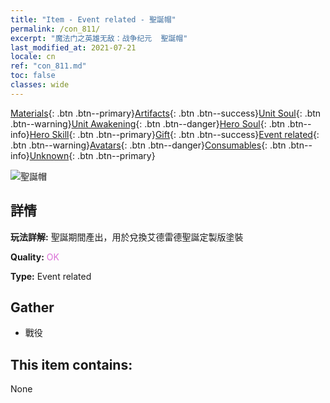 ```yaml
---
title: "Item - Event related - 聖誕帽"
permalink: /con_811/
excerpt: "魔法门之英雄无敌：战争纪元  聖誕帽"
last_modified_at: 2021-07-21
locale: cn
ref: "con_811.md"
toc: false
classes: wide
---
```

 [Materials](/ItemsCN/){: .btn .btn--primary}[Artifacts](/ItemsCN/Artifacts/){: .btn .btn--success}[Unit Soul](/ItemsCN/UnitSoul/){: .btn .btn--warning}[Unit Awakening](/ItemsCN/UnitAwakening/){: .btn .btn--danger}[Hero Soul](/ItemsCN/HeroSoul/){: .btn .btn--info}[Hero Skill](/ItemsCN/HeroSkill/){: .btn .btn--primary}[Gift](/ItemsCN/Gift/){: .btn .btn--success}[Event related](/ItemsCN/Events/){: .btn .btn--warning}[Avatars](/ItemsCN/Avatars/){: .btn .btn--danger}[Consumables](/ItemsCN/Consumables/){: .btn .btn--info}[Unknown](/ItemsCN/Unknown/){: .btn .btn--primary}

 ![聖誕帽](/images/t/i_3069.png)

## 詳情
 **玩法詳解:** 聖誕期間產出，用於兌換艾德雷德聖誕定製版塗裝

 **Quality:** <span style="color: #DA70D6">OK</span>

 **Type:** Event related

## Gather

*    戰役 

## This item contains:

  None

